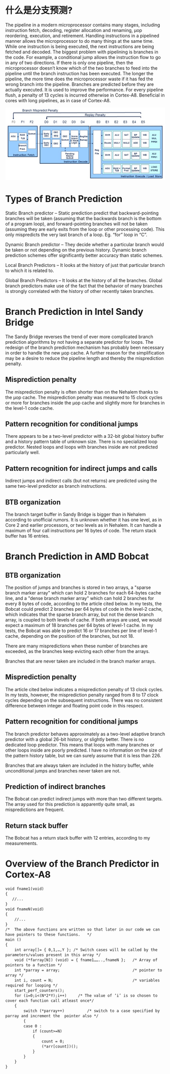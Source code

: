 # 什么是分支预测?

The pipeline in a modern microprocessor contains many stages, including instruction fetch, decoding, register allocation and renaming, µop reordering, execution, and retirement. Handling instructions in a pipelined manner allows the microprocessor to do many things at the same time. While one instruction is being executed, the next instructions are being fetched and decoded. The biggest problem with pipelining is branches in the code. For example, a conditional jump allows the instruction flow to go in any of two directions. If there is only one pipeline, then the microprocessor doesn’t know which of the two branches to feed into the pipeline until the branch instruction has been executed. The longer the pipeline, the more time does the microprocessor waste if it has fed the wrong branch into the pipeline. Branches are predicted before they are actually executed. It is used to improve the performance. For every pipeline flush, a penalty of 13 cycles is incurred otherwise in Cortex-A8. Beneficial in cores with long pipelines, as in case of Cortex-A8.

![branch_predict_1](https://raw.githubusercontent.com/tupelo-shen/my_test/master/doc/linux/arm-architecture/arm.com.sites/images/branch_predict_1.jpg)

# Types of Branch Prediction

Static Branch predictor – Static prediction predict that backward-pointing branches will be taken (assuming that the backwards branch is the bottom of a program loop), and forward-pointing branches will not be taken (assuming they are early exits from the loop or other processing code). This only mispredicts the very last branch of a loop. Eg. “for” loop in “C”.

Dynamic Branch predictor – They decide whether a particular branch would be taken or not depending on the previous history. Dynamic branch prediction schemes offer significantly better accuracy than static schemes.

Local Branch Predictors – It looks at the history of just that particular branch to which it is related to.

Global Branch Predictors – It looks at the history of all the branches. Global branch predictors make use of the fact that the behavior of many branches is strongly correlated with the history of other recently taken branches.

# Branch Prediction in Intel Sandy Bridge

The Sandy Bridge reverses the trend of ever more complicated branch prediction algorithms by not having a separate predictor for loops. The redesign of the branch prediction mechanism has probably been necessary in order to handle the new µop cache. A further reason for the simplification may be a desire to reduce the pipeline length and thereby the misprediction penalty.

## Misprediction penalty

The misprediction penalty is often shorter than on the Nehalem thanks to the µop cache. The misprediction penalty was measured to 15 clock cycles or more for branches inside the µop cache and slightly more for branches in the level-1 code cache.

## Pattern recognition for conditional jumps

There appears to be a two-level predictor with a 32-bit global history buffer and a history pattern table of unknown size. There is no specialized loop predictor. Nested loops and loops with branches inside are not predicted particularly well.

## Pattern recognition for indirect jumps and calls

Indirect jumps and indirect calls (but not returns) are predicted using the same two-level predictor as branch instructions.

## BTB organization
The branch target buffer in Sandy Bridge is bigger than in Nehalem according to unofficial rumors. It is unknown whether it has one level, as in Core 2 and earlier processors, or two levels as in Nehalem. It can handle a maximum of four call instructions per 16 bytes of code. The return stack buffer has 16 entries.

# Branch Prediction in AMD Bobcat

## BTB organization
The position of jumps and branches is stored in two arrays, a "sparse branch marker array" which can hold 2 branches for each 64-bytes cache line, and a "dense branch marker array" which can hold 2 branches for every 8 bytes of code, according to the article cited below. In my tests, the Bobcat could predict 2 branches per 64 bytes of code in the level-2 cache, which indicates that the sparse branch array, but not the dense branch array, is coupled to both levels of cache. If both arrays are used, we would expect a maximum of 18 branches per 64 bytes of level-1 cache. In my tests, the Bobcat was able to predict 16 or 17 branches per line of level-1 cache, depending on the position of the branches, but not 18.

There are many mispredictions when these number of branches are exceeded, as the branches keep evicting each other from the arrays.

Branches that are never taken are included in the branch marker arrays.

## Misprediction penalty

The article cited below indicates a misprediction penalty of 13 clock cycles. In my tests, however, the misprediction penalty ranged from 8 to 17 clock cycles depending on the subsequent instructions. There was no consistent difference between integer and floating point code in this respect.

## Pattern recognition for conditional jumps

The branch predictor behaves approximately as a two-level adaptive branch predictor with a global 26-bit history, or slightly better. There is no dedicated loop predictor. This means that loops with many branches or other loops inside are poorly predicted. I have no information on the size of the pattern history table, but we can surely assume that it is less than 226.

Branches that are always taken are included in the history buffer, while unconditional jumps and branches never taken are not.

## Prediction of indirect branches

The Bobcat can predict indirect jumps with more than two different targets. The array used for this prediction is apparently quite small, as mispredictions are frequent.

## Return stack buffer

The Bobcat has a return stack buffer with 12 entries, according to my measurements.

# Overview of the Branch Predictor  in Cortex-A8


    void fname1(void)
    {
       //...
    }
    void fnameN(void)
    {
        //...
    }
    /*  The above functions are written so that later in our code we can have pointers to these functions.   */
    main ()
    {
        int array[]= { 0,1,…,Y }; /* Switch cases will be called by the parameters/values present in this array */
        void (*farray[N]) (void) = { fname1……..,fnameN };   /* Array of pointers to a function */
        int *parray = array;                                /* pointer to array */
        int i, count = N;                                   /* variables required for looping */
        start_perf_counters();
        for (i=0;i<(N*2*Y);i++)     /* The value of ‘i’ is so chosen to cover each function call atleast once*/
        {
            switch (*parray++)          /* switch to a case specified by parray and increment the  pointer also */
            {
            case 0 :
                if (count>=N)
                {
                    count = 0;
                    (*arr[count])();
                }
            }
        }
    }